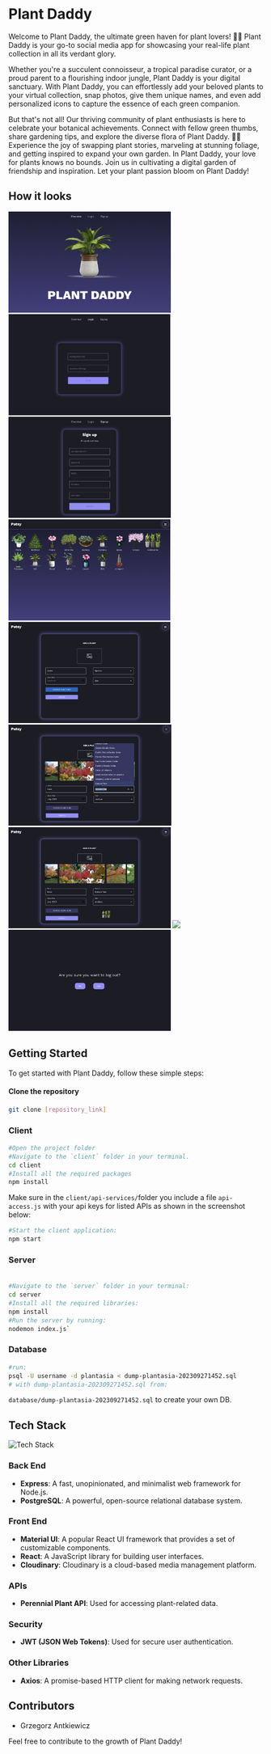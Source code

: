 # Plant Daddy

Welcome to Plant Daddy, the ultimate green haven for plant lovers! 🌿🌸 Plant Daddy is your go-to social media app for showcasing your real-life plant collection in all its verdant glory.

Whether you're a succulent connoisseur, a tropical paradise curator, or a proud parent to a flourishing indoor jungle, Plant Daddy is your digital sanctuary. With Plant Daddy, you can effortlessly add your beloved plants to your virtual collection, snap photos, give them unique names, and even add personalized icons to capture the essence of each green companion.

But that's not all! Our thriving community of plant enthusiasts is here to celebrate your botanical achievements. Connect with fellow green thumbs, share gardening tips, and explore the diverse flora of Plant Daddy. 🌼🌱 Experience the joy of swapping plant stories, marveling at stunning foliage, and getting inspired to expand your own garden. In Plant Daddy, your love for plants knows no bounds. Join us in cultivating a digital garden of friendship and inspiration. Let your plant passion bloom on Plant Daddy!

## How it looks
<img src='screens/Screenshot 2023-10-25 at 14.56.01.png' height=200> <img src='screens/Screenshot 2023-10-25 at 14.56.27.png' height=200> <img src='screens/Screenshot 2023-10-25 at 14.56.39.png' height=200> 
<img src='screens/Screenshot 2023-10-25 at 14.56.56.png' height=200>
<img src='screens/Screenshot 2023-10-25 at 14.57.09.png' height=200>
<img src='screens/Screenshot 2023-10-25 at 15.01.29.png' height=200>
<img src='screens/Screenshot 2023-10-25 at 15.01.46.png' height=200>
<img src='screensScreenshot 2023-10-25 at 15.02.07.png'  height=200>
<img src='screens/Screenshot 2023-10-25 at 14.58.24.png' height=200>


## Getting Started

To get started with Plant Daddy, follow these simple steps:

#### Clone the repository

```bash
git clone [repository_link]
```

### Client

```bash
#Open the project folder
#Navigate to the `client` folder in your terminal.
cd client
#Install all the required packages
npm install
```

Make sure in the `client/api-services/`folder you include a file `api-access.js` with your api keys for listed APIs as shown in the screenshot below:

```bash
#Start the client application:
npm start
```

### Server

```bash

#Navigate to the `server` folder in your terminal:
cd server
#Install all the required libraries:
npm install
#Run the server by running:
nodemon index.js`
```

### Database

```bash
#run:
psql -U username -d plantasia < dump-plantasia-202309271452.sql
# with dump-plantasia-202309271452.sql from:
```

`database/dump-plantasia-202309271452.sql`
to create your own DB.

## Tech Stack

![Tech Stack](https://skillicons.dev/icons?i=js,react,postgres,express,nodejs,css,docker,materialui)

### Back End

- **Express**: A fast, unopinionated, and minimalist web framework for Node.js.
- **PostgreSQL**: A powerful, open-source relational database system.

### Front End

- **Material UI**: A popular React UI framework that provides a set of customizable components.
- **React**: A JavaScript library for building user interfaces.
- **Cloudinary**: Cloudinary is a cloud-based media management platform.

### APIs

- **Perennial Plant API**: Used for accessing plant-related data.

### Security

- **JWT (JSON Web Tokens)**: Used for secure user authentication.

### Other Libraries

- **Axios**: A promise-based HTTP client for making network requests.

## Contributors

- Grzegorz Antkiewicz

Feel free to contribute to the growth of Plant Daddy!
